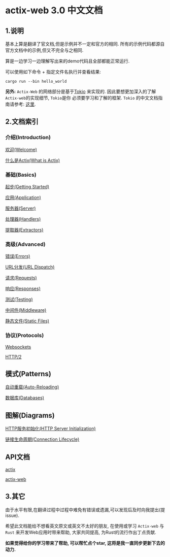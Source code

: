 # actix-web 3.0 中文文档

## 1.说明
基本上算是翻译了官文档,但是示例并不一定和官方的相同. 所有的示例代码都源自官方文档中的示例,但又不完全与之相同.

算是一边学习一边理解写出来的demo代码且全部都能正常运行.

可以使用如下命令 + 指定文件名执行并查看结果:

```shell script
cargo run --bin hello_world
```

**另外:** `Actix-Web` 的网络部分是基于[Tokio](https://tokio.rs/tokio/tutorial) 来实现的. 因此要想更加深入的了解`Actix-web`的实现细节, `Tokio`是你
必须要学习和了解的框架. `Tokio` 的中文文档指南请参考: [这里](https://github.com/dslchd/tokio-cn-doc).

## 2.文档索引
### 介绍(Introduction)
[欢迎(Welcome)](https://raw.githubusercontent.com/dslchd/actix-web3-CN-doc/master/doc/WelcomeToActix.md)

[什么是Actix(What is Actix)](https://raw.githubusercontent.com/dslchd/actix-web3-CN-doc/master/doc/WhatIsActix.md)
### 基础(Basics)
[起步(Getting Started)](https://raw.githubusercontent.com/dslchd/actix-web3-CN-doc/master/doc/GettingStarted.md)

[应用(Application)](https://raw.githubusercontent.com/dslchd/actix-web3-CN-doc/master/doc/Application.md)

[服务器(Server)](https://raw.githubusercontent.com/dslchd/actix-web3-CN-doc/master/doc/Server.md)

[处理器(Handlers)](https://raw.githubusercontent.com/dslchd/actix-web3-CN-doc/master/doc/Handlers.md)

[提取器(Extractors)](https://raw.githubusercontent.com/dslchd/actix-web3-CN-doc/master/doc/Extractors.md)

### 高级(Advanced)
[错误(Errors)](https://raw.githubusercontent.com/dslchd/actix-web3-CN-doc/master/doc/Errors.md)

[URL分发(URL Dispatch)](https://raw.githubusercontent.com/dslchd/actix-web3-CN-doc/master/doc/URLDispatch.md)

[请求(Requests)](https://raw.githubusercontent.com/dslchd/actix-web3-CN-doc/master/doc/Requests.md)

[响应(Responses)](https://raw.githubusercontent.com/dslchd/actix-web3-CN-doc/master/doc/Responses.md)

[测试(Testing)](https://raw.githubusercontent.com/dslchd/actix-web3-CN-doc/master/doc/Testing.md)

[中间件(Middleware)](https://raw.githubusercontent.com/dslchd/actix-web3-CN-doc/master/doc/Middleware.md)

[静态文件(Static Files)](https://raw.githubusercontent.com/dslchd/actix-web3-CN-doc/master/doc/StaticFiles.md)

### 协议(Protocols)
[Websockets](https://raw.githubusercontent.com/dslchd/actix-web3-CN-doc/master/doc/Webscokets.md)

[HTTP/2](https://raw.githubusercontent.com/dslchd/actix-web3-CN-doc/master/doc/HTTP2.md)

## 模式(Patterns)
[自动重载(Auto-Reloading)](https://raw.githubusercontent.com/dslchd/actix-web3-CN-doc/master/doc/AutoReloading.md)

[数据库(Databases)](https://raw.githubusercontent.com/dslchd/actix-web3-CN-doc/master/doc/Databases.md)

## 图解(Diagrams)
[HTTP服务初始化(HTTP Server Initialization)](https://raw.githubusercontent.com/dslchd/actix-web3-CN-doc/master/doc/HTTPServerInitialization.md)

[链接生命周期(Connection Lifecycle)](https://raw.githubusercontent.com/dslchd/actix-web3-CN-doc/master/doc/ConnectionLifecycle.md)

## API文档
[actix](https://docs.rs/actix)

[actix-web](https://docs.rs/actix-web/)

## 3.其它
由于水平有限,在翻译过程中过程中难免有错误或遗漏,可以发现后及时向我提出(提 issue).

希望此文档能给不想看英文原文或英文不太好的朋友, 在使用或学习 `Actix-web` 与 `Rust` 来开发Web应用时带来帮助,
大家共同提高, 为Rust的流行作出丁点贡献.

**如果觉得给你的学习带来了帮助, 可以帮忙点个star, 这将是我一直同步更新下去的动力.**